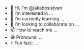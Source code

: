 - 👋 Hi, I’m @jakabosistvan
- 👀 I’m interested in ...
- 🌱 I’m currently learning ...
- 💞️ I’m looking to collaborate on ...
- 📫 How to reach me ...
- 😄 Pronouns: ...
- ⚡ Fun fact: ...

<!---
jakabosistvan/jakabosistvan is a ✨ special ✨ repository because its `README.md` (this file) appears on your GitHub profile.
You can click the Preview link to take a look at your changes.
--->
